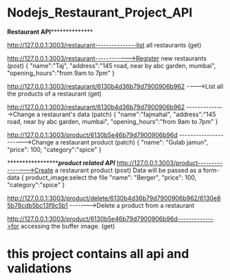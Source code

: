 # Nodejs_Restaurant_Project_API

************************************************Restaurant API**************************************************************

http://127.0.0.1:3003/restaurant---------------list all restaurants    (get)

http://127.0.0.1:3003/restaurant------------>Register new restaurants   (post) 
{
    "name":"Taj",
    "address":"145 road, near by abc garden, mumbai",
    "opening_hours":"from 9am to 7pm"
}


http://127.0.0.1:3003/restaurant/6130b4d36b79d7900906b962 ---->List all the products of a restaurant  (get)


http://127.0.0.1:3003/restaurant/6130b4d36b79d7900906b962  -------------->Change a restaurant's data   (patch)
{
    "name":"fajmahal",
    "address":"145 road, near by abc garden, mumbai",
    "opening_hours":"from 9am to 7pm"
}


http://127.0.0.1:3003/product/6130b5e46b79d7900906b96d           ---------------------->Change a restaurant product   (patch)
{
    "name": "Gulab jamun",
  "price": 100,
  "category":"spice"
}




******************************************************product related API*************************************
http://127.0.0.1:3003/product---------------->Create a restaurant product   (post)
Data will be passed as a form-data
{
	product_image:select the file
    "name": "Berger",
  "price": 100,
  "category":"spice"
}


http://127.0.0.1:3003/product/delete/6130b4d36b79d7900906b962/6130e85b78cdb5bc13f9c5b1  ------->Delete a product from a restaurant


http://127.0.0.1:3003/product/6130b5e46b79d7900906b96d------------->for accessing the buffer image.  (get)

# this project contains all api and validations
